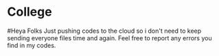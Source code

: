 # College
#Heya Folks
Just pushing codes to the cloud so i don't need to keep sending everyone files time and again.
Feel free to report any errors you find in my codes.
